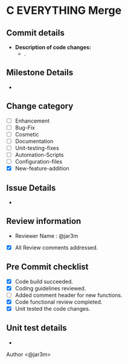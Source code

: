 # **C EVERYTHING Merge**

## Commit details
* **Description of code changes:**
    * .

## Milestone Details
* 

## Change category
- [ ] Enhancement
- [ ] Bug-Fix
- [ ] Cosmetic
- [ ] Documentation
- [ ] Unit-testing-fixes
- [ ] Automation-Scripts
- [ ] Configuration-files
- [x] New-feature-addition

## Issue  Details
* 

## Review information
* Reviewer Name : @jar3m
- [x] All Review comments addressed.

## Pre Commit checklist
- [x] Code build succeeded.
- [x] Coding guidelines reviewed.
- [ ] Added comment header for new functions.
- [x] Code functional review completed.
- [x] Unit tested the code changes.

## Unit test details
* 

Author <@jar3m>
